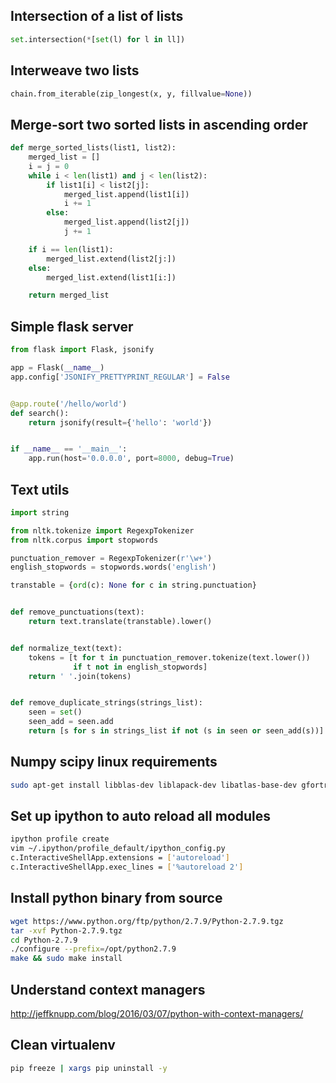 ## Intersection of a list of lists
```python
set.intersection(*[set(l) for l in ll])
```


## Interweave two lists
```python
chain.from_iterable(zip_longest(x, y, fillvalue=None))
```


## Merge-sort two sorted lists in ascending order
```python
def merge_sorted_lists(list1, list2):
    merged_list = []
    i = j = 0
    while i < len(list1) and j < len(list2):
        if list1[i] < list2[j]:
            merged_list.append(list1[i])
            i += 1
        else:
            merged_list.append(list2[j])
            j += 1

    if i == len(list1):
        merged_list.extend(list2[j:])
    else:
        merged_list.extend(list1[i:])

    return merged_list
```


## Simple flask server
```python
from flask import Flask, jsonify

app = Flask(__name__)
app.config['JSONIFY_PRETTYPRINT_REGULAR'] = False


@app.route('/hello/world')
def search():
    return jsonify(result={'hello': 'world'})


if __name__ == '__main__':
    app.run(host='0.0.0.0', port=8000, debug=True)
```


## Text utils
```python
import string

from nltk.tokenize import RegexpTokenizer
from nltk.corpus import stopwords

punctuation_remover = RegexpTokenizer(r'\w+')
english_stopwords = stopwords.words('english')

transtable = {ord(c): None for c in string.punctuation}


def remove_punctuations(text):
    return text.translate(transtable).lower()


def normalize_text(text):
    tokens = [t for t in punctuation_remover.tokenize(text.lower())
              if t not in english_stopwords]
    return ' '.join(tokens)


def remove_duplicate_strings(strings_list):
    seen = set()
    seen_add = seen.add
    return [s for s in strings_list if not (s in seen or seen_add(s))]
```


## Numpy scipy linux requirements
```bash
sudo apt-get install libblas-dev liblapack-dev libatlas-base-dev gfortran
```


## Set up ipython to auto reload all modules
```bash
ipython profile create
vim ~/.ipython/profile_default/ipython_config.py
c.InteractiveShellApp.extensions = ['autoreload']
c.InteractiveShellApp.exec_lines = ['%autoreload 2']
```


## Install python binary from source
```bash
wget https://www.python.org/ftp/python/2.7.9/Python-2.7.9.tgz
tar -xvf Python-2.7.9.tgz
cd Python-2.7.9
./configure --prefix=/opt/python2.7.9
make && sudo make install
```


## Understand context managers
http://jeffknupp.com/blog/2016/03/07/python-with-context-managers/


## Clean virtualenv
```bash
pip freeze | xargs pip uninstall -y
```
